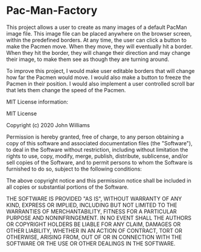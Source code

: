 # Pac-Man-Factory
This project allows a user to create as many images of a default PacMan image file. This image file can be placed anywhere on the browser screen, within the predefined borders. At any time, the user can click a button to make the Pacmen move. When they move, they will eventually hit a border. When they hit the border, they will change their direction and may change their image, to make them see as though they are turning around. 

To improve this project, I would make user editable borders that will change how far the Pacmen would move. I would also make a button to freeze the Pacmen in their position. I would also implement a user controlled scroll bar that lets them change the speed of the Pacmen. 

MIT License information:


MIT License

Copyright (c) 2020 John Williams

Permission is hereby granted, free of charge, to any person obtaining a copy
of this software and associated documentation files (the "Software"), to deal
in the Software without restriction, including without limitation the rights
to use, copy, modify, merge, publish, distribute, sublicense, and/or sell
copies of the Software, and to permit persons to whom the Software is
furnished to do so, subject to the following conditions:

The above copyright notice and this permission notice shall be included in all
copies or substantial portions of the Software.

THE SOFTWARE IS PROVIDED "AS IS", WITHOUT WARRANTY OF ANY KIND, EXPRESS OR
IMPLIED, INCLUDING BUT NOT LIMITED TO THE WARRANTIES OF MERCHANTABILITY,
FITNESS FOR A PARTICULAR PURPOSE AND NONINFRINGEMENT. IN NO EVENT SHALL THE
AUTHORS OR COPYRIGHT HOLDERS BE LIABLE FOR ANY CLAIM, DAMAGES OR OTHER
LIABILITY, WHETHER IN AN ACTION OF CONTRACT, TORT OR OTHERWISE, ARISING FROM,
OUT OF OR IN CONNECTION WITH THE SOFTWARE OR THE USE OR OTHER DEALINGS IN THE
SOFTWARE.
